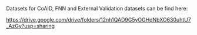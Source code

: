 Datasets for CoAID, FNN and External Validation datasets can be find here:

https://drive.google.com/drive/folders/12nh1QAD9G5yOGHdNbXO630uhtU7_AzGy?usp=sharing
